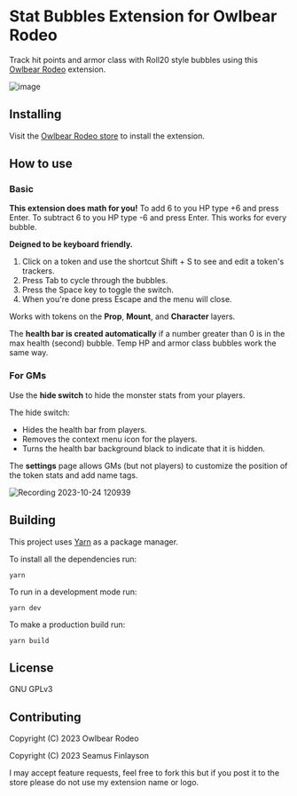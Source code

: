 # Stat Bubbles Extension for Owlbear Rodeo

Track hit points and armor class with Roll20 style bubbles using this [Owlbear Rodeo](https://www.owlbear.rodeo/) extension.

![image](https://github.com/SeamusFinlayson/Bubbles-for-Owlbear-Rodeo/assets/77430559/74efbbf2-1c95-40cb-9458-b38b3c6019e9)

## Installing

Visit the [Owlbear Rodeo store](https://extensions.owlbear.rodeo/bubble-tracker) to install the extension.

## How to use

### Basic

**This extension does math for you!** 
To add 6 to you HP type +6 and press Enter. To subtract 6 to you HP type -6 and press Enter. This works for every bubble.

**Deigned to be keyboard friendly.**

1. Click on a token and use the shortcut Shift + S to see and edit a token's trackers.
2. Press Tab to cycle through the bubbles.
3. Press the Space key to toggle the switch.
4. When you're done press Escape and the menu will close.

Works with tokens on the **Prop**, **Mount**, and **Character** layers.

The **health bar is created automatically** if a number greater than 0 is in the max health (second) bubble. Temp HP and armor class bubbles work the same way. 

### For GMs

Use the **hide switch** to hide the monster stats from your players. 

The hide switch:

* Hides the health bar from players.
* Removes the context menu icon for the players.
* Turns the health bar background black to indicate that it is hidden.

The **settings** page allows GMs (but not players) to customize the position of the token stats and add name tags.

![Recording 2023-10-24 120939](https://github.com/SeamusFinlayson/Bubbles-for-Owlbear-Rodeo/assets/77430559/2045280c-4daa-4f70-a6cc-30632e119a90)

## Building

This project uses [Yarn](https://yarnpkg.com/) as a package manager.

To install all the dependencies run:

`yarn`

To run in a development mode run:

`yarn dev`

To make a production build run:

`yarn build`

## License

GNU GPLv3

## Contributing

Copyright (C) 2023 Owlbear Rodeo

Copyright (C) 2023 Seamus Finlayson

I may accept feature requests, feel free to fork this but if you post it to the store please do not use my extension name or logo.
